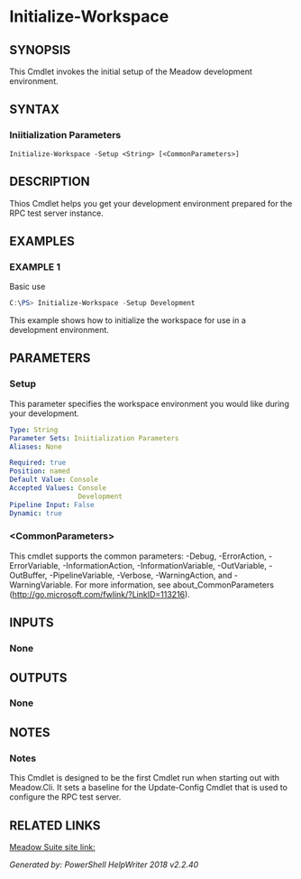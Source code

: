 ﻿# Initialize-Workspace

## SYNOPSIS
This Cmdlet invokes the initial setup of the Meadow development environment.

## SYNTAX

### Iniitialization Parameters
```
Initialize-Workspace -Setup <String> [<CommonParameters>]
```

## DESCRIPTION
Thios Cmdlet helps you get your development environment prepared for the RPC test server instance.

## EXAMPLES

### EXAMPLE 1
Basic use
```powershell
C:\PS> Initialize-Workspace -Setup Development
```

This example shows how to initialize the workspace for use in a development environment.

## PARAMETERS

### Setup
This parameter specifies the workspace environment you would like during your development.

```yaml
Type: String
Parameter Sets: Iniitialization Parameters
Aliases: None

Required: true
Position: named
Default Value: Console
Accepted Values: Console
                 Development
Pipeline Input: False
Dynamic: true
```

### \<CommonParameters\>
This cmdlet supports the common parameters: -Debug, -ErrorAction, -ErrorVariable, -InformationAction, -InformationVariable, -OutVariable, -OutBuffer, -PipelineVariable, -Verbose, -WarningAction, and -WarningVariable. For more information, see about_CommonParameters (http://go.microsoft.com/fwlink/?LinkID=113216).

## INPUTS

### None


## OUTPUTS

### None


## NOTES

### Notes
This Cmdlet is designed to be the first Cmdlet run when starting out with Meadow.Cli.  It sets a baseline for the Update-Config Cmdlet that is used to configure the RPC test server.

## RELATED LINKS

[Meadow Suite site link:](https://meadowsuite.com)


*Generated by: PowerShell HelpWriter 2018 v2.2.40*
